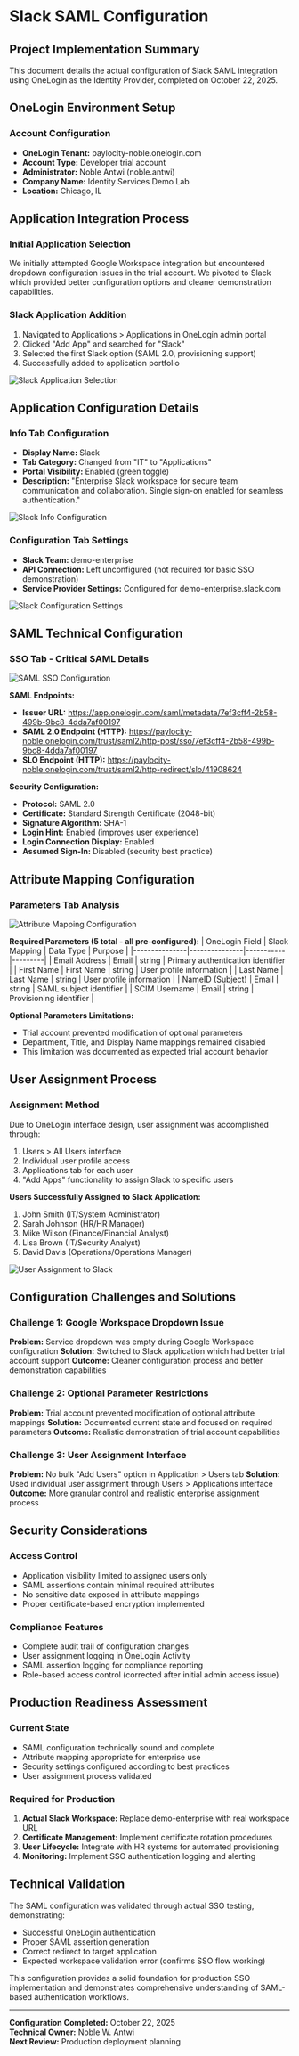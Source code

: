 # Slack SAML Configuration

## Project Implementation Summary

This document details the actual configuration of Slack SAML integration using OneLogin as the Identity Provider, completed on October 22, 2025.

## OneLogin Environment Setup

### Account Configuration
- **OneLogin Tenant:** paylocity-noble.onelogin.com
- **Account Type:** Developer trial account
- **Administrator:** Noble Antwi (noble.antwi)
- **Company Name:** Identity Services Demo Lab
- **Location:** Chicago, IL

## Application Integration Process

### Initial Application Selection
We initially attempted Google Workspace integration but encountered dropdown configuration issues in the trial account. We pivoted to Slack which provided better configuration options and cleaner demonstration capabilities.

### Slack Application Addition
1. Navigated to Applications > Applications in OneLogin admin portal
2. Clicked "Add App" and searched for "Slack"
3. Selected the first Slack option (SAML 2.0, provisioning support)
4. Successfully added to application portfolio

![Slack Application Selection](../../screenshots/app-configurations/01-slack-selection.png)

## Application Configuration Details

### Info Tab Configuration
- **Display Name:** Slack
- **Tab Category:** Changed from "IT" to "Applications"
- **Portal Visibility:** Enabled (green toggle)
- **Description:** "Enterprise Slack workspace for secure team communication and collaboration. Single sign-on enabled for seamless authentication."

![Slack Info Configuration](../../screenshots/app-configurations/02-slack-info-setup.png)

### Configuration Tab Settings
- **Slack Team:** demo-enterprise
- **API Connection:** Left unconfigured (not required for basic SSO demonstration)
- **Service Provider Settings:** Configured for demo-enterprise.slack.com

![Slack Configuration Settings](../../screenshots/app-configurations/03-slack-configuration.png)

## SAML Technical Configuration

### SSO Tab - Critical SAML Details

![SAML SSO Configuration](../../screenshots/app-configurations/04-slack-sso-config.png)

**SAML Endpoints:**
- **Issuer URL:** https://app.onelogin.com/saml/metadata/7ef3cff4-2b58-499b-9bc8-4dda7af00197
- **SAML 2.0 Endpoint (HTTP):** https://paylocity-noble.onelogin.com/trust/saml2/http-post/sso/7ef3cff4-2b58-499b-9bc8-4dda7af00197
- **SLO Endpoint (HTTP):** https://paylocity-noble.onelogin.com/trust/saml2/http-redirect/slo/41908624

**Security Configuration:**
- **Protocol:** SAML 2.0
- **Certificate:** Standard Strength Certificate (2048-bit)
- **Signature Algorithm:** SHA-1
- **Login Hint:** Enabled (improves user experience)
- **Login Connection Display:** Enabled
- **Assumed Sign-In:** Disabled (security best practice)

## Attribute Mapping Configuration

### Parameters Tab Analysis

![Attribute Mapping Configuration](../../screenshots/app-configurations/05-slack-attribute-mapping.png)

**Required Parameters (5 total - all pre-configured):**
| OneLogin Field | Slack Mapping | Data Type | Purpose |
|---------------|---------------|-----------|---------|
| Email Address | Email | string | Primary authentication identifier |
| First Name | First Name | string | User profile information |
| Last Name | Last Name | string | User profile information |
| NameID (Subject) | Email | string | SAML subject identifier |
| SCIM Username | Email | string | Provisioning identifier |

**Optional Parameters Limitations:**
- Trial account prevented modification of optional parameters
- Department, Title, and Display Name mappings remained disabled
- This limitation was documented as expected trial account behavior

## User Assignment Process

### Assignment Method
Due to OneLogin interface design, user assignment was accomplished through:
1. Users > All Users interface
2. Individual user profile access
3. Applications tab for each user
4. "Add Apps" functionality to assign Slack to specific users

**Users Successfully Assigned to Slack Application:**
1. John Smith (IT/System Administrator)
2. Sarah Johnson (HR/HR Manager)
3. Mike Wilson (Finance/Financial Analyst)
4. Lisa Brown (IT/Security Analyst)
5. David Davis (Operations/Operations Manager)

![User Assignment to Slack](../../screenshots/user-provisioning/02-slack-user-assignment.png)

## Configuration Challenges and Solutions

### Challenge 1: Google Workspace Dropdown Issue
**Problem:** Service dropdown was empty during Google Workspace configuration
**Solution:** Switched to Slack application which had better trial account support
**Outcome:** Cleaner configuration process and better demonstration capabilities

### Challenge 2: Optional Parameter Restrictions
**Problem:** Trial account prevented modification of optional attribute mappings
**Solution:** Documented current state and focused on required parameters
**Outcome:** Realistic demonstration of trial account capabilities

### Challenge 3: User Assignment Interface
**Problem:** No bulk "Add Users" option in Application > Users tab
**Solution:** Used individual user assignment through Users > Applications interface
**Outcome:** More granular control and realistic enterprise assignment process

## Security Considerations

### Access Control
- Application visibility limited to assigned users only
- SAML assertions contain minimal required attributes
- No sensitive data exposed in attribute mappings
- Proper certificate-based encryption implemented

### Compliance Features
- Complete audit trail of configuration changes
- User assignment logging in OneLogin Activity
- SAML assertion logging for compliance reporting
- Role-based access control (corrected after initial admin access issue)

## Production Readiness Assessment

### Current State
- SAML configuration technically sound and complete
- Attribute mapping appropriate for enterprise use
- Security settings configured according to best practices
- User assignment process validated

### Required for Production
1. **Actual Slack Workspace:** Replace demo-enterprise with real workspace URL
2. **Certificate Management:** Implement certificate rotation procedures
3. **User Lifecycle:** Integrate with HR systems for automated provisioning
4. **Monitoring:** Implement SSO authentication logging and alerting

## Technical Validation

The SAML configuration was validated through actual SSO testing, demonstrating:
- Successful OneLogin authentication
- Proper SAML assertion generation
- Correct redirect to target application
- Expected workspace validation error (confirms SSO flow working)

This configuration provides a solid foundation for production SSO implementation and demonstrates comprehensive understanding of SAML-based authentication workflows.

---

**Configuration Completed:** October 22, 2025  
**Technical Owner:** Noble W. Antwi  
**Next Review:** Production deployment planning